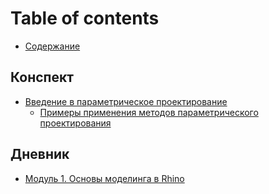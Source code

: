 # Table of contents

* [Содержание](README.md)

## Конспект

* [Введение в параметрическое проектирование](konspekt/vvedenie-v-parametricheskoe-proektirovanie/README.md)
  * [Примеры применения методов параметрического проектирования](konspekt/vvedenie-v-parametricheskoe-proektirovanie/primery-primeneniya-metodov-parametricheskogo-proektirovaniya.md)

## Дневник

* [Модуль 1. Основы моделинга в Rhino](dnevnik/modul-1.-osnovy-modelinga-v-rhino.md)

